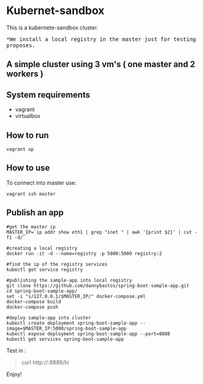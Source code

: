 # Kubernet-sandbox
This is a kubernete-sandbox cluster.

<kbd>*We install a local registry in the master just for testing proposes.</kbd>

## A simple cluster using 3 vm's ( one master and 2 workers )

## System requirements
- vagrant
- virtualbox

## How to run
```
vagrant up
```

## How to use
To connect into master use:
```
vagrant ssh master
```

## Publish an app

```
#get the master ip
MASTER_IP=`ip addr show eth1 | grep "inet " | awk '{print $2}' | cut -f1 -d/`

#creating a local registry
docker run -it -d --name=registry -p 5000:5000 registry:2

#find the ip of the registry services
kubectl get service registry

#publishing the sample-app into local registry
git clone https://github.com/dannybastos/spring-boot-sample-app.git
cd spring-boot-sample-app/
set -i "s/127.0.0.1/$MASTER_IP/" docker-compose.yml
docker-compose build
docker-compose push

#deploy sample-app into cluster
kubectl create deployment spring-boot-sample-app --image=$MASTER_IP:5000/spring-boot-sample-app
kubectl expose deployment spring-boot-sample-app --port=8888
kubectl get services spring-boot-sample-app
```

Test in :
> curl http://<ip-from-service-spring-boot-sample-app>:8888/hi

Enjoy!
